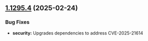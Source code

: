 ## [1.1295.4](https://github.com/snyk/snyk/compare/v1.1295.2...v1.1295.4) (2025-02-24)

### Bug Fixes

* **security:** Upgrades dependencies to address CVE-2025-21614
 